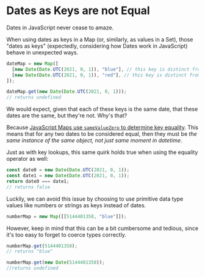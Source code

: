 # Dates as Keys are not Equal

Dates in JavaScript never cease to amaze.

When using dates as keys in a Map (or, similarly, as values in a Set), those "dates as keys" (expectedly, considering how Dates work in JavaScript) behave in unexpected ways.

```typescript
dateMap = new Map([
  [new Date(Date.UTC(2021, 0, 1)), "blue"], // this key is distinct from the key below
  [new Date(Date.UTC(2021, 0, 1)), "red"], // this key is distinct from the key above
]);
```

```typescript
dateMap.get(new Date(Date.UTC(2021, 0, 1)));
// returns undefined
```

We would expect, given that each of these keys is the same date, that these dates are the same, but they're not. Why's that?

Because [JavaScript Maps use `sameValueZero` to determine key equality](https://developer.mozilla.org/en-US/docs/Web/JavaScript/Reference/Global_Objects/Map#key_equality). This means that for any two dates to be considered equal, then they must be _the same instance of the same object, not just same moment in datetime_.

Just as with key lookups, this same quirk holds true when using the equality operator as well:

```typescript
const date0 = new Date(Date.UTC(2021, 0, 1));
const date1 = new Date(Date.UTC(2021, 0, 1));
return date0 === date1;
// returns false
```

Luckily, we can avoid this issue by choosing to use primitive data type values like numbers or strings as keys instead of dates.

```typescript
numberMap = new Map([[5144401358, "blue"]]);
```

However, keep in mind that this can be a bit cumbersome and tedious, since it's too easy to forget to coerce types correctly.

```typescript
numberMap.get(5144401358);
// returns "blue"
```

```typescript
numberMap.get(new Date(5144401358));
//returns undefined
```

